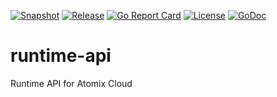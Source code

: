 [![Snapshot](https://github.com/atomix/runtime-api/actions/workflows/build.yml/badge.svg)](https://github.com/atomix/runtime-api/actions/workflows/build.yml)
[![Release](https://github.com/atomix/runtime-api/actions/workflows/release.yml/badge.svg)](https://github.com/atomix/runtime-api/actions/workflows/release.yml)
[![Go Report Card](https://goreportcard.com/badge/github.com/atomix/runtime-api)](https://goreportcard.com/report/github.com/atomix/runtime-api)
[![License](https://img.shields.io/badge/License-Apache%202.0-blue.svg)](https://github.com/gojp/goreportcard/blob/master/LICENSE)
[![GoDoc](https://godoc.org/github.com/atomix/runtime-api?status.svg)](https://godoc.org/github.com/atomix/runtime-api)

# runtime-api
Runtime API for Atomix Cloud
